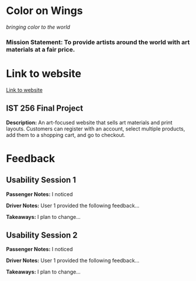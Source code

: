 # Color on Wings

*bringing color to the world*
### Mission Statement:  To provide artists around the world with art materials at a fair price. 

# Link to website
[Link to website](https://karma-runner.github.io)

## IST 256 Final Project
**Description:**
An art-focused website that sells art materials and print layouts. Customers can register with an account, select multiple products, add them to a shopping cart, and go to checkout.

# Feedback

## Usability Session 1

**Passenger Notes:** I noticed 

**Driver Notes:** User 1 provided the following feedback...

**Takeaways:** I plan to change...

## Usability Session 2

**Passenger Notes:** I noticed

**Driver Notes:** User 1 provided the following feedback...

**Takeaways:** I plan to change...
